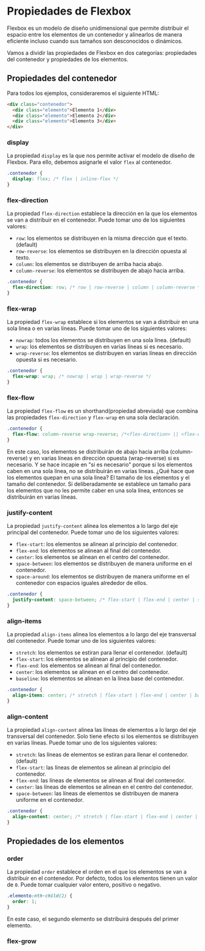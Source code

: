 # Propiedades de Flexbox

Flexbox es un modelo de diseño unidimensional que permite distribuir el espacio entre los elementos de un contenedor y alinearlos de manera eficiente incluso cuando sus tamaños son desconocidos o dinámicos.

Vamos a dividir las propiedades de Flexbox en dos categorías: propiedades del contenedor y propiedades de los elementos.

## Propiedades del contenedor

Para todos los ejemplos, consideraremos el siguiente HTML:

```html
<div class="contenedor">
  <div class="elemento">Elemento 1</div>
  <div class="elemento">Elemento 2</div>
  <div class="elemento">Elemento 3</div>
</div>
```

### display

La propiedad `display` es la que nos permite activar el modelo de diseño de Flexbox. Para ello, debemos asignarle el valor `flex` al contenedor.

```css
.contenedor {
  display: flex; /* flex | inline-flex */
}
```

### flex-direction

La propiedad `flex-direction` establece la dirección en la que los elementos se van a distribuir en el contenedor. Puede tomar uno de los siguientes valores:

- `row`: los elementos se distribuyen en la misma dirección que el texto. (default)
- `row-reverse`: los elementos se distribuyen en la dirección opuesta al texto.
- `column`: los elementos se distribuyen de arriba hacia abajo.
- `column-reverse`: los elementos se distribuyen de abajo hacia arriba.

```css
.contenedor {
  flex-direction: row; /* row | row-reverse | column | column-reverse */
}
```

### flex-wrap

La propiedad `flex-wrap` establece si los elementos se van a distribuir en una sola línea o en varias líneas. Puede tomar uno de los siguientes valores:

- `nowrap`: todos los elementos se distribuyen en una sola línea. (default)
- `wrap`: los elementos se distribuyen en varias líneas si es necesario.
- `wrap-reverse`: los elementos se distribuyen en varias líneas en dirección opuesta si es necesario.

```css
.contenedor {
  flex-wrap: wrap; /* nowrap | wrap | wrap-reverse */
}
```

### flex-flow

La propiedad `flex-flow` es un shorthand(propiedad abreviada) que combina las propiedades `flex-direction` y `flex-wrap` en una sola declaración.

```css
.contenedor {
  flex-flow: column-reverse wrap-reverse; /*<flex-direction> || <flex-wrap>*/
}
```

En este caso, los elementos se distribuirán de abajo hacia arriba (column-reverse) y en varias líneas en dirección opuesta (wrap-reverse) si es necesario. Y se hace incapie en "si es necesario" porque si los elementos caben en una sola línea, no se distribuirán en varias líneas. ¿Qué hace que los elementos quepan en una sola linea? El tamaño de los elementos y el tamaño del contenedor. Si deliberadamente se establece un tamaño para los elementos que no les permite caber en una sola línea, entonces se distribuirán en varias líneas.

### justify-content

La propiedad `justify-content` alinea los elementos a lo largo del eje principal del contenedor. Puede tomar uno de los siguientes valores:

- `flex-start`: los elementos se alinean al principio del contenedor.
- `flex-end`: los elementos se alinean al final del contenedor.
- `center`: los elementos se alinean en el centro del contenedor.
- `space-between`: los elementos se distribuyen de manera uniforme en el contenedor.
- `space-around`: los elementos se distribuyen de manera uniforme en el contenedor con espacios iguales alrededor de ellos.

```css
.contenedor {
  justify-content: space-between; /* flex-start | flex-end | center | space-between | space-around */
}
```

### align-items

La propiedad `align-items` alinea los elementos a lo largo del eje transversal del contenedor. Puede tomar uno de los siguientes valores:

- `stretch`: los elementos se estiran para llenar el contenedor. (default)
- `flex-start`: los elementos se alinean al principio del contenedor. 
- `flex-end`: los elementos se alinean al final del contenedor.
- `center`: los elementos se alinean en el centro del contenedor.
- `baseline`: los elementos se alinean en la línea base del contenedor.

```css
.contenedor {
  align-items: center; /* stretch | flex-start | flex-end | center | baseline */
}
```

### align-content

La propiedad `align-content` alinea las líneas de elementos a lo largo del eje transversal del contenedor. Solo tiene efecto si los elementos se distribuyen en varias líneas. Puede tomar uno de los siguientes valores:

- `stretch`: las líneas de elementos se estiran para llenar el contenedor. (default)
- `flex-start`: las líneas de elementos se alinean al principio del contenedor.
- `flex-end`: las líneas de elementos se alinean al final del contenedor.
- `center`: las líneas de elementos se alinean en el centro del contenedor.
- `space-between`: las líneas de elementos se distribuyen de manera uniforme en el contenedor.

```css
.contenedor {
  align-content: center; /* stretch | flex-start | flex-end | center | space-between */
}
```

## Propiedades de los elementos

### order

La propiedad `order` establece el orden en el que los elementos se van a distribuir en el contenedor. Por defecto, todos los elementos tienen un valor de `0`. Puede tomar cualquier valor entero, positivo o negativo.

```css
.elemento:nth-child(2) {
  order: 1;
}
```

En este caso, el segundo elemento se distribuirá después del primer elemento.

### flex-grow
